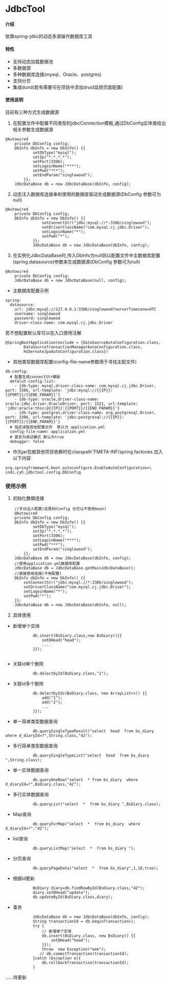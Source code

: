 # JdbcTool

#### 介绍
依靠spring-jdbc的动态多源操作数据库工具

#### 特性

- 支持动态加载数据池
- 多数据源
- 多种数据库连接(mysql、Oracle、postgres)
- 支持分页
- 集成duird(若有需要可在项目中添加druid监控页面配置)


#### 使用说明
目前有三种方式生成数据源
   1.  在配置文件中配置不同类型的jdbcConnection模板,通过DbConfig实体类给出相关参数生成数据源

```
@Autowired
    private DbConfig config;
    DbInfo dbInfo = new DbInfo() {{
            setDbType("mysql");
            setIp("*.*.*.*");
            setPort(3306);
            setLogoinName("***");
            setPwd("***");
            setEndParam("singlewood");
        }};
    JdbcDataBase db = new JdbcDataBase(dbInfo, config);
```

   2.  动态注入数据库连接串和使用的数据库驱动生成数据源(DbConfig 参数可为null)

```
@Autowired
    private DbConfig config;
    DbInfo dbInfo = new DbInfo() {{
                setConnectStr("jdbc:mysql://*:3306/singlewood");
                setDriverClassName("com.mysql.cj.jdbc.Driver");
                setLogoinName("*");
                setPwd("*");
            }};
            JdbcDataBase db = new JdbcDataBase(dbInfo, config);
```


   3.  在实例化JdbcDataBase时,传入DbInfo为null则以配置文件中主数据库配置(spring.datasource)参数来生成数据源(DbConfig 参数可为null)

```
@Autowired
    private DbConfig config;
    JdbcDataBase db = new JdbcDataBase(null, config);
```

- 主数据库配置示例

```
spring:
  datasource:
    url: jdbc:mysql://127.0.0.1:3306/singlewood?serverTimezone=UTC
    username: singlewood
    password: singlewood
    driver-class-name: com.mysql.cj.jdbc.Driver
```
若不想配置默认库可以在入口使用注解

```
@SpringBootApplication(exclude = {DataSourceAutoConfiguration.class,
        DataSourceTransactionManagerAutoConfiguration.class,
        HibernateJpaAutoConfiguration.class})
```



- 其他类型数据库配置(config-file-name参数用于寻找主配文件)

```
db-config:
  # 配置生成connectStr模板
  defalut-config-list:
    - {db-type: mysql,driver-class-name: com.mysql.cj.jdbc.Driver, port: 3306, url-template: 'jdbc:mysql://{{IP}}:{{PORT}}/{{END_PARAM}}'}
    - {db-type: oracle,driver-class-name: oracle.jdbc.driver.OracleDriver, port: 1521, url-template: 'jdbc:oracle:thin:@{{IP}}:{{PORT}}/{{END_PARAM}}'}
    - {db-type: postgres,driver-class-name: org.postgresql.Driver, port: 3306, url-template: 'jdbc:postgresql://{{IP}}:{{PORT}}/{{END_PARAM}}'}
  # 指定读取其他配置文件  默认为 application.yml
  config-file-name: application.yml
  # 是否为调试模式 默认为true
  debugger: false
```

- 作为jar包被其他项目依赖时在classpath下META-INF/spring.factories 加入以下内容

```
org.springframework.boot.autoconfigure.EnableAutoConfiguration=\
indi.cyh.jdbctool.config.DbConfig
```
### 使用示例
1. 初始化数据连接

```
    //手动注入配置(这里DbConfig 也可以不使用bean)
    @Autowired
    private DbConfig config;
    DbInfo dbInfo = new DbInfo() {{
            setDbType("mysql");
            setIp("*.*.*.*");
            setPort(3306);
            setLogoinName("***");
            setPwd("***");
            setEndParam("singlewood");
        }};
    JdbcDataBase db = new JdbcDataBase(dbInfo, config);
    //使用application.yml数据库配置
    JdbcDataBase db = JdbcDataBase.getMainJdbcDataBase();
    //直接使用连接(不用配置) 
    DbInfo dbInfo = new DbInfo() {{
        setConnectStr("jdbc:mysql://*:3306/singlewood");
        setDriverClassName("com.mysql.cj.jdbc.Driver");
        setLogoinName("*");
        setPwd("*");
    }};
    JdbcDataBase db = new JdbcDataBase(dbInfo, null);
```
2. 具体使用
- 新增单个实体

```
            db.insert(BsDiary.class,new BsDiary(){{
                setDHead("head");
                ....
            }});
            
```
- 关联id单个删除

```
            db.delectbyId(BsDiary.class,"1");
```
- 关联id多个删除
```
            db.delectbyIds(BsDiary.class, new ArrayList<>() {{
                add("1");
                add("2");
                ...
            }});
```
- 单一简单类型数据查询

```
            db.querySingleTypeResult("select  head  from bs_diary where d_diaryId=?",String.class,"42");
```
- 多行简单类型数据查询

```
            db.querySingleTypeList("select  head  from bs_diary ",String.class);
```
- 单一实体数据查询

```
            db.queryOneRow("select  * from bs_diary  where d_diaryId=?",BsDiary.class,"42");
```
- 多行实体数据查询

```
            db.queryList("select  *  from bs_diary ",BsDiary.class);
```
- Map查询

```
            db.queryForMap("select  *  from bs_diary  where d_diaryId=?","42");
```
- list<Map>查询

```
            db.queryListMap("select  *  from bs_diary ");
```
- 分页查询

```
            db.queryPageData("select  *  from bs_diary",1,10,true);
```
- 根据id更新
```
            BsDiary diary=db.findRowById(BsDiary.class,"42");
            diary.setDHead("update");
            db.updateById(BsDiary.class,diary);
```
- 事务

```
            JdbcDataBase db = new JdbcDataBase(dbInfo, config);
            String transactionId = db.beginTransaction();
            try {
                // 新增单个实体
                db.insert(BsDiary.class, new BsDiary() {{
                    setDHead("head");
                }});
                throw  new Exception("eee");
               // db.commitTransaction(transactionId);
            }catch (Exception e){
                db.rollbackTransaction(transactionId);
            }
```
......待更新













